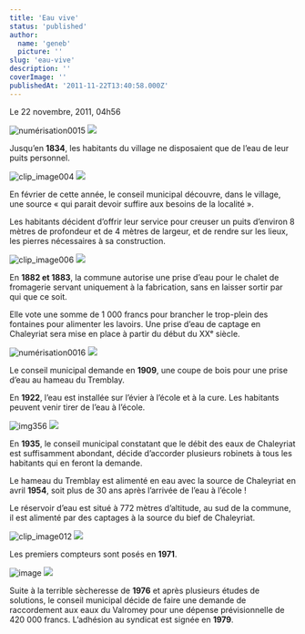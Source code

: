 ```yaml
---
title: 'Eau vive'
status: 'published'
author:
  name: 'geneb'
  picture: ''
slug: 'eau-vive'
description: ''
coverImage: ''
publishedAt: '2011-11-22T13:40:58.000Z'
---
```


Le 22 novembre, 2011, 04h56

![numérisation0015](/img/beguelins/Windows-Live-Writer/9d0732263223_E9FC/numerisation0015_thumb.jpg)
![](/img/beguelins/Windows-Live-Writer/9d0732263223_E9FC/numerisation0015_2.jpg)

Jusqu’en **1834**, les habitants du village ne disposaient que de l’eau de leur puits personnel.

![clip_image004](/img/beguelins/Windows-Live-Writer/9d0732263223_E9FC/clip_image004_thumb.jpg)
![](/img/beguelins/Windows-Live-Writer/9d0732263223_E9FC/clip_image004_2.jpg)

En février de cette année, le conseil municipal découvre, dans le village, une source « qui parait devoir suffire aux besoins de la localité ».

Les habitants décident d’offrir leur service pour creuser un puits d’environ 8 mètres de profondeur et de 4 mètres de largeur, et de rendre sur les lieux, les pierres nécessaires à sa construction.

![clip_image006](/img/beguelins/Windows-Live-Writer/9d0732263223_E9FC/clip_image006_thumb.jpg)
![](/img/beguelins/Windows-Live-Writer/9d0732263223_E9FC/clip_image006_2.jpg)

En **1882 et 1883**, la commune autorise une prise d’eau pour le chalet de fromagerie servant uniquement à la fabrication, sans en laisser sortir par qui que ce soit.

Elle vote une somme de 1 000 francs pour brancher le trop-plein des fontaines pour alimenter les lavoirs.
Une prise d’eau de captage en Chaleyriat sera mise en place à partir du début du XXᵉ siècle.

![numérisation0016](/img/beguelins/Windows-Live-Writer/9d0732263223_E9FC/numerisation0016_thumb.jpg)
![](/img/beguelins/Windows-Live-Writer/9d0732263223_E9FC/numerisation0016_2.jpg)

Le conseil municipal demande en **1909**, une coupe de bois pour une prise d’eau au hameau du Tremblay.

En **1922**, l’eau est installée sur l’évier à l’école et à la cure. Les habitants peuvent venir tirer de l’eau à l’école.

![img356](/img/beguelins/Windows-Live-Writer/9d0732263223_E9FC/img356_thumb.jpg)
![](/img/beguelins/Windows-Live-Writer/9d0732263223_E9FC/img356_2.jpg)

En **1935**, le conseil municipal constatant que le débit des eaux de Chaleyriat est suffisamment abondant, décide d’accorder plusieurs robinets à tous les habitants qui en feront la demande.

Le hameau du Tremblay est alimenté en eau avec la source de Chaleyriat en avril **1954**, soit plus de 30 ans après l’arrivée de l’eau à l’école !

Le réservoir d’eau est situé à 772 mètres d’altitude, au sud de la commune, il est alimenté par des captages à la source du bief de Chaleyriat.

![clip_image012](/img/beguelins/Windows-Live-Writer/9d0732263223_E9FC/clip_image012_thumb.jpg)
![](/img/beguelins/Windows-Live-Writer/9d0732263223_E9FC/clip_image012_2.jpg)

Les premiers compteurs sont posés en **1971**.

![image](/img/beguelins/Windows-Live-Writer/9d0732263223_E9FC/image_thumb.png)
![](/img/beguelins/Windows-Live-Writer/9d0732263223_E9FC/image_2.png)

Suite à la terrible sècheresse de **1976** et après plusieurs études de solutions, le conseil municipal décide de faire une demande de raccordement aux eaux du Valromey pour une dépense prévisionnelle de 420 000 francs. L’adhésion au syndicat est signée en **1979**.
